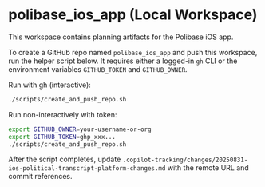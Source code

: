 # polibase_ios_app (Local Workspace)

This workspace contains planning artifacts for the Polibase iOS app.

To create a GitHub repo named `polibase_ios_app` and push this workspace, run the helper script below. It requires either a logged-in `gh` CLI or the environment variables `GITHUB_TOKEN` and `GITHUB_OWNER`.

Run with gh (interactive):

```bash
./scripts/create_and_push_repo.sh
```

Run non-interactively with token:

```bash
export GITHUB_OWNER=your-username-or-org
export GITHUB_TOKEN=ghp_xxx...
./scripts/create_and_push_repo.sh
```

After the script completes, update `.copilot-tracking/changes/20250831-ios-political-transcript-platform-changes.md` with the remote URL and commit references.
